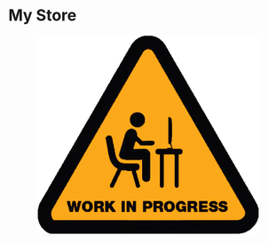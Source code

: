 # My Store

<p align="center">
  <img src="assets/work-in-progress.png" alt="Redux DevTool" width="400px" />
</p>
